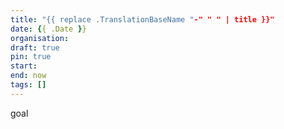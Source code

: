 ```yaml
---
title: "{{ replace .TranslationBaseName "-" " " | title }}"
date: {{ .Date }}
organisation:
draft: true
pin: true
start:
end: now
tags: []
---
```


goal